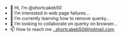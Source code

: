 - 👋 Hi, I’m @shortcakeb50
- 👀 I’m interested in web page failures...
- 🌱 I’m currently learning how to remove querky...
- 💞️ I’m looking to collaborate on querky on browser...
- 📫 How to reach me ..shortcakeb50@hotmail.com.

<!---
shortcakeb50/shortcakeb50 is a ✨ special ✨ repository because its `README.md` (this file) appears on your GitHub profile.
You can click the Preview link to take a look at your changes.
--->
